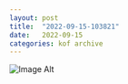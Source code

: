 ```yaml
---
layout:	post
title:	"2022-09-15-103821"
date:	2022-09-15
categories:	kof archive
---
```


![Image Alt](https://k0f.github.io/assets/2022-09-15-103821.jpg)
